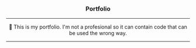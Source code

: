 <h3 align="center">Portfolio</h3>

---

<p align="center">💼 This is my portfolio. I'm not a profesional so it can contain code that can be used the wrong way.</p>

---

<!-- TODO: automatiser les repos dans projets -->
<!-- TODO: faire un truc pour l'anniversaire -->
<!-- TODO: ajouter la veille info -->
<!-- TODO: mettre un systeme de coockie pour la langue -->
<!-- TODO: finir de traduire -->
